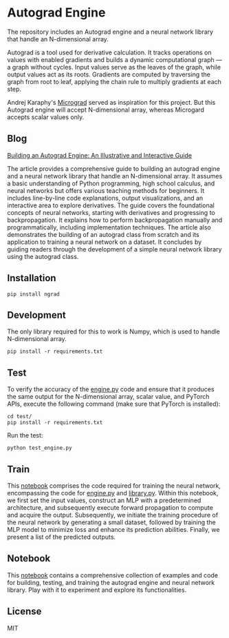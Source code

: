 # Autograd Engine

The repository includes an Autograd engine and a neural network library that handle an N-dimensional array.

Autograd is a tool used for derivative calculation. It tracks operations on values with enabled gradients and builds a dynamic computational graph — a graph without cycles. Input values serve as the leaves of the graph, while output values act as its roots. Gradients are computed by traversing the graph from root to leaf, applying the chain rule to multiply gradients at each step.

Andrej Karaphy's [Micrograd](https://github.com/karpathy/micrograd) served as inspiration for this project. But this Autograd engine will accept N-dimensional array, whereas Microgard accepts scalar values only.

## Blog

[Building an Autograd Engine: An Illustrative and Interactive Guide](https://x0axz.com/blog/autograd.html)

The article provides a comprehensive guide to building an autograd engine and a neural network library that handle an N-dimensional array. It assumes a basic understanding of Python programming, high school calculus, and neural networks but offers various teaching methods for beginners. It includes line-by-line code explanations, output visualizations, and an interactive area to explore derivatives. The guide covers the foundational concepts of neural networks, starting with derivatives and progressing to backpropagation. It explains how to perform backpropagation manually and programmatically, including implementation techniques. The article also demonstrates the building of an autograd class from scratch and its application to training a neural network on a dataset. It concludes by guiding readers through the development of a simple neural network library using the autograd class.

## Installation

```
pip install ngrad
```

## Development

The only library required for this to work is Numpy, which is used to handle N-dimensional array.

```
pip install -r requirements.txt
```

## Test

To verify the accuracy of the [engine.py](https://github.com/x0axz/ngrad/blob/main/ngrad/engine.py) code and ensure that it produces the same output for the N-dimensional array, scalar value, and PyTorch APIs, execute the following command (make sure that PyTorch is installed):

```
cd test/
pip install -r requirements.txt
```

Run the test:

```
python test_engine.py
```

## Train

This [notebook](https://github.com/x0axz/ngrad/blob/main/notebook/Training_Neural_Network.ipynb) comprises the code required for training the neural network, encompassing the code for [engine.py](https://github.com/x0axz/ngrad/blob/main/ngrad/engine.py) and [library.py](https://github.com/x0axz/ngrad/blob/main/ngrad/library.py). Within this notebook, we first set the input values, construct an MLP with a predetermined architecture, and subsequently execute forward propagation to compute and acquire the output. Subsequently, we initiate the training procedure of the neural network by generating a small dataset, followed by training the MLP model to minimize loss and enhance its prediction abilities. Finally, we present a list of the predicted outputs.

## Notebook

This [notebook](https://github.com/x0axz/ngrad/blob/main/notebook/Autograd_Engine_&_NN_Library.ipynb) contains a comprehensive collection of examples and code for building, testing, and training the autograd engine and neural network library. Play with it to experiment and explore its functionalities.

## License

MIT
